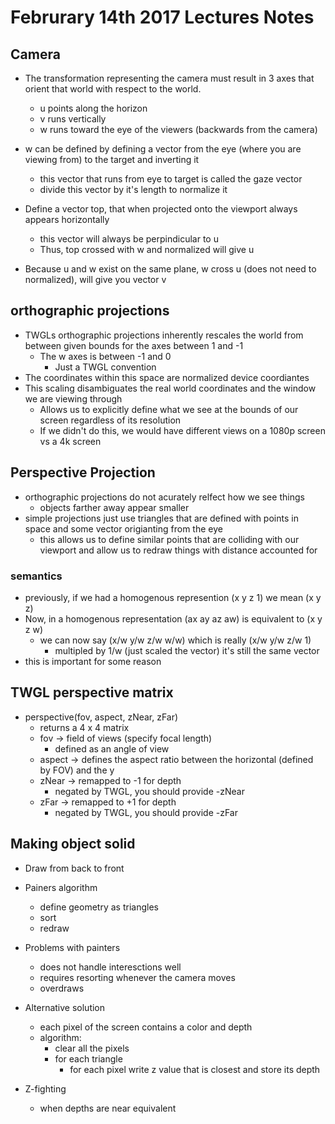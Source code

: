 # Februrary 14th 2017 Lectures Notes

## Camera

* The transformation representing the camera must result in 3 axes that orient that world with
respect to the world.
    * u points along the horizon
    * v runs vertically
    * w runs toward the eye of the viewers (backwards from the camera)

* w can be defined by defining a vector from the eye (where you are viewing from) to the target and inverting it
    * this vector that runs from eye to target is called the gaze vector
    * divide this vector by it's length to normalize it

* Define a vector top, that when projected onto the viewport always appears horizontally
    * this vector will always be perpindicular to u
    * Thus, top crossed with w and normalized will give u

* Because u and w exist on the same plane, w cross u (does not need to normalized), will give you vector v

## orthographic projections

* TWGLs orthographic projections inherently rescales the world from between given bounds for the axes between 1 and -1
    * The w axes is between -1 and 0
        * Just a TWGL convention
* The coordinates within this space are normalized device coordiantes
* This scaling disambiguates the real world coordinates and the window we are viewing through
    * Allows us to explicitly define what we see at the bounds of our screen regardless of its resolution
    * If we didn't do this, we would have different views on a 1080p screen vs a 4k screen

## Perspective Projection
* orthographic projections do not acurately relfect how we see things
    * objects farther away appear smaller
* simple projections just use triangles that are defined with points in space and some vector origianting from the eye
    * this allows us to define similar points that are colliding with our viewport and allow us to redraw things with distance accounted for

### semantics
* previously, if we had a homogenous represention (x y z 1) we mean (x y z)
* Now, in a homogenous representation (ax ay az aw) is equivalent to (x y z w)
    * we can now say (x/w y/w z/w w/w) which is really (x/w y/w z/w 1)
        * multipled by 1/w (just scaled the vector) it's still the same vector
* this is important for some reason

## TWGL perspective matrix
* perspective(fov, aspect, zNear, zFar)
    * returns a 4 x 4 matrix
    * fov -> field of views (specify focal length)
        * defined as an angle of view
    * aspect -> defines the aspect ratio between the horizontal (defined by FOV) and the y
    * zNear -> remapped to -1 for depth
        * negated by TWGL, you should provide -zNear
    * zFar -> remapped to +1 for depth
        * negated by TWGL, you should provide -zFar

## Making object solid
* Draw from back to front 
* Painers algorithm
    * define geometry as triangles
    * sort
    * redraw
* Problems with painters
    * does not handle interesctions well
    * requires resorting whenever the camera moves
    * overdraws

* Alternative solution
    * each pixel of the screen contains a color and depth
    * algorithm:
        * clear all the pixels
        * for each triangle
            * for each pixel write z value that is closest and store its depth

* Z-fighting 
    * when depths are near equivalent